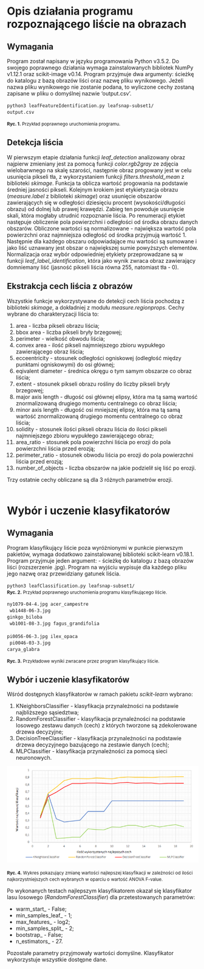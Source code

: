 # Opis działania programu rozpoznającego liście na obrazach
## Wymagania
Program został napisany w języku programowania Python v3.5.2. Do swojego poprawnego działania wymaga zainstalowanych bibliotek NumPy v1.12.1 oraz scikit-image v0.14. Program przyjmuje dwa argumenty: ścieżkę do katalogu z bazą obrazów liści oraz nazwę pliku wynikowego. Jeżeli nazwa pliku wynikowego nie zostanie podana, to wyliczone cechy zostaną zapisane w pliku o domyślnej nazwie ‘output.csv’.

<code>python3 leafFeatureIdentification.py leafsnap-subset1/ output.csv</code></br>

<small><b>Ryc. 1.</b> Przykład poprawnego uruchomienia programu.</small>

## Detekcja liścia

W pierwszym etapie działania funkcji _leaf_detection_ analizowany obraz najpierw zmieniany jest za pomocą funkcji _color.rgb2gray_ ze zdjęcia wielobarwnego na skalę szarości, następnie obraz progowany jest w celu usunięcia pikseli tła, z wykorzystaniem funkcji _filters.threshold_mean_ z biblioteki _skimage_. Funkcja ta oblicza wartość progowania na podstawie średniej jasności pikseli. Kolejnym krokiem jest etykietyzacja obrazu (_measure.label_ z biblioteki _skimage_) oraz usunięcie obszarów zawierających się w odległości dziesięciu procent (wysokości/długości obrazu) od dolnej lub prawej krawędzi. Zabieg ten powoduje usunięcie skali, która mogłaby utrudnić rozpoznanie liścia. Po renumeracji etykiet następuje obliczenie pola powierzchni i odległości od środka obrazu danych obszarów. Obliczone wartości są normalizowane - największa wartość pola powierzchni oraz najmniejsza odległość od środka przyjmują wartość 1. Następnie dla każdego obszaru odpowiadające mu wartości są sumowane i jako liść uznawany jest obszar o największej sumie powyższych elementów. Normalizacja oraz wybór odpowiedniej etykiety przeprowadzane są w funkcji _leaf_label_identification_, która jako wynik zwraca obraz zawierający domniemany liść (jasność pikseli liścia równa 255, natomiast tła - 0).

## Ekstrakcja cech liścia z obrazów

Wszystkie funkcje wykorzystywane do detekcji cech liścia pochodzą z biblioteki _skimage_, a dokładniej z modułu _measure.regionprops_. Cechy wybrane do charakteryzacji liścia to:
<ol>
<li>area - liczba pikseli obrazu liścia;</li>
<li>bbox area - liczba pikseli bryły brzegowej;</li>
<li>perimeter - wielkość obwodu liścia;</li>
<li>convex area - ilość pikseli najmniejszego zbioru wypukłego zawierającego obraz liścia;</li>
<li>ecceentricity - stosunek odległości ogniskowej (odległość między punktami ogniskowymi) do osi głównej;</li>
<li>eqivalent diameter - średnica okręgu o tym samym obszarze co obraz liścia;</li>
<li>extent - stosunek pikseli obrazu rośliny do liczby pikseli bryły brzegowej;</li>
<li>major axis length - długość osi głównej elipsy, która ma tą samą wartość znormalizowaną drugiego momentu centralnego co obraz liścia;</li>
<li>minor axis length - długość osi mniejszej elipsy, która ma tą samą wartość znormalizowaną drugiego momentu centralnego co obraz liścia;</li>
<li>solidity - stosunek ilości pikseli obrazu liścia do ilości pikseli najmniejszego zbioru wypukłego zawierającego obraz;</li>
<li>area_ratio - stosunek pola powierzchni liścia po erozji do pola powierzchni liścia przed erozją;</li>
<li>perimeter_ratio - stosunek obwodu liścia po erozji do pola powierzchni liścia przed erozją;</li>
<li>number_of_objects - liczba obszarów na jakie podzielił się liść po erozji.</li></ol>

Trzy ostatnie cechy obliczane są dla 3 różnych parametrów erozji.
<br><br>

# Wybór i uczenie klasyfikatorów

## Wymagania

Program klasyfikujący liście poza wyróżnionymi w punkcie pierwszym pakietów, wymaga dodatkowo zainstalowanej biblioteki scikit-learn v0.18.1. Program przyjmuje jeden argument: - ścieżkę do katalogu z bazą obrazów liści (rozszerzenie .jpg). Program na wyjściu wypisuje dla każdego pliku jego nazwę oraz przewidziany gatunek liścia.

<code>python3 leafClassification.py leafsnap-subset1/</code></br>
<small><b>Ryc. 2.</b> Przykład poprawnego uruchomienia programu klasyfikującego liście.</small>

<code>ny1079-04-4.jpg acer_campestre</br>
wb1448-06-3.jpg ginkgo_biloba</br>
wb1001-08-3.jpg fagus_grandifolia</br>
pi0056-06-3.jpg ilex_opaca</br>
pi0046-03-3.jpg carya_glabra</code></br>

<small><b>Ryc. 3.</b> Przykładowe wyniki zwracane przez program klasyfikujący liście.</small>

## Wybór i uczenie klasyfikatorów

Wśród dostępnych klasyfikatorów w ramach pakietu _scikit-learn_ wybrano:

<ol><li>KNeighborsClassifier - klasyfikacja przynależności na podstawie najbliższego sąsiedztwa;</li>
<li>RandomForestClassifier - klasyfikacja przynależności na podstawie losowego zestawu danych (cech) z których tworzone są zdekolerowane drzewa decyzyjne;</li>
<li>DecisionTreeClassifier - klasyfikacja przynależności na podstawie drzewa decyzyjnego bazującego na zestawie danych (cech);</li>
<li>MLPClassifier - klasyfikacja przynależności za pomocą sieci neuronowych.</li></ol>

<img src="plots.png">

<small><b>Ryc. 4.</b> Wykres pokazujący zmianę wartości najlepszej klasyfikacji w zależności od ilości najkorzystniejszych cech wybranych w oparciu o wartość ANOVA F-value.</small>

Po wykonanych testach najlepszym klasyfikatorem okazał się klasyfikator lasu losowego (_RandomForestClassifier_)  dla przetestowanych parametrów:
- warm_start_ - False;
- min_samples_leaf_ -  1;
- max_features_ -  log2;
- min_samples_split_ -  2;
- bootstrap_ -  False;
- n_estimators_ -  27.

Pozostałe parametry przyjmowały wartości domyślne. Klasyfikator wykorzystuje wszystkie dostępne dane.

